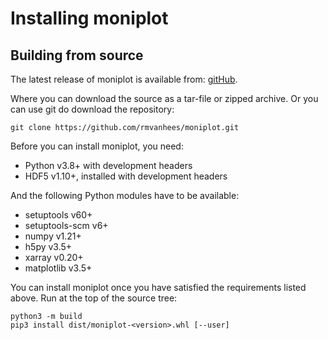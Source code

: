 Installing moniplot
===================

Building from source
--------------------

The latest release of moniplot is available from:
[gitHub](https://github.com/rmvanhees/moniplot).

Where you can download the source as a tar-file or zipped archive.
Or you can use git do download the repository:

    git clone https://github.com/rmvanhees/moniplot.git
	
Before you can install moniplot, you need:

 * Python v3.8+ with development headers
 * HDF5 v1.10+, installed with development headers

And the following Python modules have to be available:
 * setuptools v60+
 * setuptools-scm v6+
 * numpy v1.21+
 * h5py v3.5+
 * xarray v0.20+
 * matplotlib v3.5+
	
You can install moniplot once you have satisfied the requirements listed
above. Run at the top of the source tree:

    python3 -m build
    pip3 install dist/moniplot-<version>.whl [--user]
